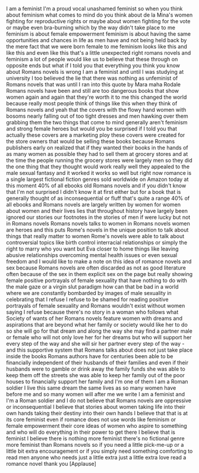 
I am a feminist I&#39;m a proud vocal
unashamed feminist so when you think
about feminism what comes to mind do you
think about de la Mina&#39;s women fighting
for reproductive rights or maybe about
women fighting for the vote or maybe
even bra-burning
which by the way didn&#39;t take place to me
feminism is about female empowerment
feminism is about having the same
opportunities and chances in life as men
have and not being held back by the mere
fact that we were born female to me
feminism looks like this and like this
and even like this that&#39;s a little
unexpected right romans novels and
feminism a lot of people would like us
to believe that these through on
opposite ends but what if I told you
that everything you think you know about
Romans novels is wrong I am a feminist
and until I was studying at university I
too believed the lie that there was
nothing as unfeminist of Romans novels
that was until I ran into this quote by
Mara maha Rodale Romans novels have been
and still are too dangerous books that
show women again and again that they&#39;re
worth it to me this changed the world
because really most people think of
things like this when they think of
Romans
novels and yeah that the covers with the
flowy hand women with bosoms nearly
falling out of too tight dresses and men
hawking over them grabbing them the two
things that come to mind generally
aren&#39;t feminism and strong female heroes
but would you be surprised if I told you
that actually these covers are a
marketing ploy these covers were created
for the store owners that would be
selling these books because Romans
publishers early on realized that if
they wanted their books in the hands of
as many women as possible they had to
sell them at grocery stores and at the
time the people running the grocery
stores were largely men so they did the
one thing that they thought would work
really well they appealed to the male
sexual fantasy and it worked it works so
well but right now
romance is a single largest fictional
fiction genres sold worldwide on Amazon
today at this moment
40% of all ebooks old Romans novels and
if you didn&#39;t know that I&#39;m not
surprised I didn&#39;t know it at first
either but for a book that is generally
thought of as inconsequential or fluff
that&#39;s quite a range 40% of all ebooks
and Romans novels are largely written by
women for women about women and their
lives lies that throughout history have
largely been ignored our stories our
footnotes in the stories of men if were
lucky but not in Romans novels Romans
novels talks to women in Romans novels
women are
heroes and this puts Rome&#39;s novels in
the unique position to talk about things
that really matter to women
Rome&#39;s novels were able to talk about
controversial topics like birth control
interracial relationships or simply the
right to marry who you want but Eva
closer to home things like leaving
abusive relationships overcoming mental
health issues or even sexual freedom and
I would like to make a note on this idea
of romance novels and sex because Romans
novels are often discarded as not as
good literature often because of the sex
in them explicit sex on the page but
really showing female positive
portrayals of female sexuality that have
nothing to do with the male gaze or a
virgin slut paradigm how can that be bad
in a world where we are constantly
bombarded by images of male sexuality in
celebrating that I refuse I refuse to be
shamed for reading positive portrayals
of female sexuality and Romans wouldn&#39;t
exist without women saying I refuse
because there&#39;s no story in a woman who
follows what Society of wants of her
Romans novels feature women with dreams
and aspirations that are beyond what her
family or society would like her to do
so she will go for that dream and along
the way she may find a partner male or
female who will not only love her for
her dreams but who will support her
every step of the way and she will sir
her partner every step of the way - and
this supportive system that Romans talks
about does not just take place inside
the books
Romans authors have for centuries been
able to be financially independent of
their husbands of their families and
even if their husbands were to gamble or
drink away the family funds she was able
to keep them off the streets she was
able to keep her family out of the poor
houses to financially support her family
and I&#39;m one of them I am a Roman soldier
I live this same dream the same lives as
so many women have before me and so many
women will after me we write I am a
feminist and I&#39;m a Roman soldier and I
do not believe that Romans novels are
oppressive or inconsequential
I believe that stories about women
taking life into their own hands taking
their destiny into their own hands I
believe that that is at its core
feminist even if romance does not use
words like feminism or female
empowerment their core ideas of women
who aspire to something and who will do
everything in their power to get there I
believe that is feminist I believe there
is nothing more feminist there&#39;s no
fictional genre more feminist than
Romans novels so if you need a little
pick-me-up or a little bit extra
encouragement or if you simply need
something comforting to read men
anyone who needs just a little extra
just a little extra love read a romance
novel thank you
[Applause]
